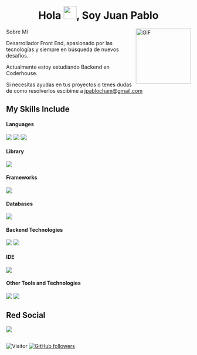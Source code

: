 <h1 align="center">Hola <img src="https://media.giphy.com/media/hvRJCLFzcasrR4ia7z/giphy.gif" width="35">, Soy Juan Pablo</h1>

<img align="right" height="150rem" alt="GIF" src="https://media4.giphy.com/media/RbDKaczqWovIugyJmW/200w.webp?cid=ecf05e47yrznhyd4w1cnwbe3hlilpmls3c0mrsymhdzmzp5z&rid=200w.webp" />

Sobre Mí

Desarrollador Front End, apasionado por las tecnologías y siempre en búsqueda de nuevos desafíos.

Actualmente estoy estudiando Backend en Coderhouse.

Si necesitas ayudas en tus proyectos o tenes dudas de como resolverlos escibime a jpablocham@gmail.com

## My Skills Include

<h4> Languages </h4>
<span> 
  <img src="https://img.shields.io/badge/HTML5-E34F26?style=for-the-badge&logo=html5&logoColor=white">
  <img src="https://img.shields.io/badge/CSS3-1572B6?style=for-the-badge&logo=css3&logoColor=white">
  <img src="https://img.shields.io/badge/JavaScript-F7DF1E?style=for-the-badge&logo=javascript&logoColor=black">
</span>

<h4> Library</h4>
<span>
   <img src=https://img.shields.io/badge/react-%2320232a.svg?style=for-the-badge&logo=react&logoColor=%2361DAFB>
</span>

<h4> Frameworks </h4>
<span>
  <img src="https://img.shields.io/badge/Bootstrap-563D7C?style=for-the-badge&logo=bootstrap&logoColor=white">
</span>

<h4> Databases </h4>
<span>
  <img src="https://img.shields.io/badge/MongoDB-%234ea94b.svg?style=for-the-badge&logo=mongodb&logoColor=white">
</span>

<h4> Backend Technologies </h4>
<span>
<img src="https://img.shields.io/badge/express.js-%23404d59.svg?style=for-the-badge&logo=express&logoColor=%2361DAFB">
<img src="https://img.shields.io/badge/node.js-6DA55F?style=for-the-badge&logo=node.js&logoColor=white">
<span>

<h4> IDE </h4>
<span>
<img src="https://img.shields.io/badge/Visual_Studio_Code-0078D4?style=for-the-badge&logo=visual%20studio%20code&logoColor=white">
<span>

<h4> Other Tools and Technologies </h4>
<span>
  <img src="https://img.shields.io/badge/Git-F05032?style=for-the-badge&logo=git&logoColor=white">
  <img src="https://img.shields.io/badge/NODEMON-%23323330.svg?style=for-the-badge&logo=nodemon&logoColor=%BBDEAD">
</span>

## Red Social
<a href="https://www.linkedin.com/in/juan-pablo-chamorro-726635312/">
<img src="https://img.shields.io/badge/linkedin-%230077B5.svg?style=for-the-badge&logo=linkedin&logoColor=white">
</a>

 ##
![Visitor](https://visitor-badge.laobi.icu/badge?page_id=pablitocham.repoName) [![GitHub followers](https://img.shields.io/github/followers/pablitocham.svg?style=social&label=Follow)](https://github.com/pablitocham?tab=followers)<br/>
